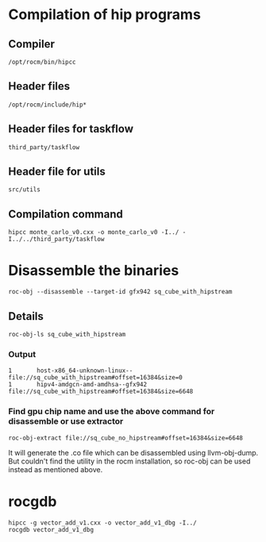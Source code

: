 # Compilation of hip programs

## Compiler
`/opt/rocm/bin/hipcc`

## Header files
`/opt/rocm/include/hip*`

## Header files for taskflow
`third_party/taskflow`

## Header file for utils
`src/utils`

## Compilation command
```
hipcc monte_carlo_v0.cxx -o monte_carlo_v0 -I../ -I../../third_party/taskflow
```

# Disassemble the binaries
`roc-obj --disassemble --target-id gfx942 sq_cube_with_hipstream`

## Details
`roc-obj-ls sq_cube_with_hipstream`

### Output
```
1       host-x86_64-unknown-linux--                                         file://sq_cube_with_hipstream#offset=16384&size=0
1       hipv4-amdgcn-amd-amdhsa--gfx942                                     file://sq_cube_with_hipstream#offset=16384&size=6648
```

### Find gpu chip name and use the above command for disassemble or use extractor
```
roc-obj-extract file://sq_cube_no_hipstream#offset=16384&size=6648
```

It will generate the .co file which can be disassembled using llvm-obj-dump. But couldn't find the utility in the rocm installation, so roc-obj can be used instead as mentioned above.

# rocgdb

```
hipcc -g vector_add_v1.cxx -o vector_add_v1_dbg -I../
rocgdb vector_add_v1_dbg
```
